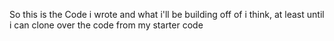 So this is the Code i wrote and what i'll be building off of i think, at least until i can clone over the code from my starter code
